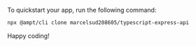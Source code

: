 To quickstart your app, run the following command: 

```bash
npx @ampt/cli clone marcelsud208605/typescript-express-api
```

Happy coding!